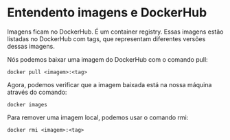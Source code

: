 # Entendento imagens e DockerHub

Imagens ficam no DockerHub. É um container registry. Essas imagens estão listadas no DockerHub com tags, que representam diferentes versões dessas imagens.

Nós podemos baixar uma imagem do DockerHub com o comando pull:
```
docker pull <imagem>:<tag>
```
Agora, podemos verificar que a imagem baixada está na nossa máquina através do comando:
```
docker images
```
Para remover uma imagem local, podemos usar o comando rmi:
```
docker rmi <imagem>:<tag>
```